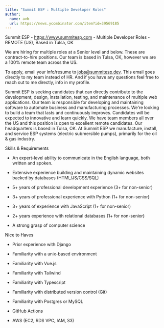 ```yaml
---
title: "Summit ESP : Multiple Developer Roles"
author:
  name: avb
  url: https://news.ycombinator.com/item?id=39569185
---
```

Summit ESP - <a href="https:&#x2F;&#x2F;www.summitesp.com" rel="nofollow">https:&#x2F;&#x2F;www.summitesp.com</a> - Multiple Developer Roles - REMOTE (US), Based in Tulsa, OK

We are hiring for multiple roles at a Senior level and below. These are contract-to-hire positions. Our team is based in Tulsa, OK, however we are a 100% remote team across the US.

To apply, email your info&#x2F;resume to jobs@summitesp.dev. This email goes directly to my team instead of HR. And if you have any questions feel free to reach out to me directly, info in my profile.

Summit ESP is seeking candidates that can directly contribute to the development, design, installation, testing, and maintenance of multiple web applications. Our team is responsible for developing and maintaining software to automate business and manufacturing processes. We&#x27;re looking to build a team that lasts and continuously improves. Candidates will be expected to innovative and learn quickly. We have team members all over the US and this position is open to excellent remote candidates. Our headquarters is based in Tulsa, OK. At Summit ESP we manufacture, install, and service ESP systems (electric submersible pumps), primarily for the oil &amp; gas industry.

Skills &amp; Requirements

- An expert-level ability to communicate in the English language, both written and spoken.

- Extensive experience building and maintaining dynamic websites backed by databases (HTML&#x2F;JS&#x2F;CSS&#x2F;SQL)

- 5+ years of professional development experience (3+ for non-senior)

- 3+ years of professional experience with Python (1+ for non-senior)

- 3+ years of experience with JavaScript (1+ for non-senior)

- 2+ years experience with relational databases (1+ for non-senior)

- A strong grasp of computer science

Nice to Haves

- Prior experience with Django

- Familiarity with a unix-based environment

- Familiarity with Vue.js

- Familiarity with Tailwind

- Familiarity with Typescript

- Familiarity with distributed version control (Git)

- Familiarity with Postgres or MySQL

- GitHub Actions

- AWS (EC2, RDS VPC, IAM, S3)
